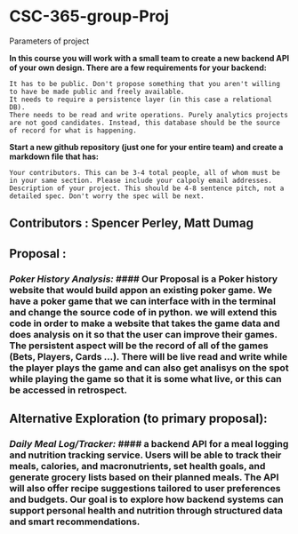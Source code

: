 # CSC-365-group-Proj


Parameters of project

**In this course you will work with a small team to create a new backend API of your own design. There are a few requirements for your backend:**

    It has to be public. Don't propose something that you aren't willing to have be made public and freely available.
    It needs to require a persistence layer (in this case a relational DB).
    There needs to be read and write operations. Purely analytics projects are not good candidates. Instead, this database should be the source of record for what is happening.

**Start a new github repository (just one for your entire team) and create a markdown file that has:**

    Your contributors. This can be 3-4 total people, all of whom must be in your same section. Please include your calpoly email addresses.
    Description of your project. This should be 4-8 sentence pitch, not a detailed spec. Don't worry the spec will be next.


## Contributors : Spencer Perley, Matt Dumag

## Proposal : 
### *Poker History Analysis:* #### Our Proposal is a Poker history website that would build appon an existing poker game. We have a poker game that we can interface with in the terminal and change the source code of in python. we will extend this code in order to make a website that takes the game data and does analysis on it so that the user can improve their games. The persistent aspect will be the record of all of the games (Bets, Players, Cards ...). There will be live read and write while the player plays the game and can also get analisys on the spot while playing the game so that it is some what live, or this can be accessed in retrospect. 


## Alternative Exploration (to primary proposal):
### *Daily Meal Log/Tracker:* #### a backend API for a meal logging and nutrition tracking service. Users will be able to track their meals, calories, and macronutrients, set health goals, and generate grocery lists based on their planned meals. The API will also offer recipe suggestions tailored to user preferences and budgets. Our goal is to explore how backend systems can support personal health and nutrition through structured data and smart recommendations.
